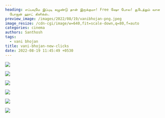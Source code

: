 ```yaml
---
heading: எப்பவுமே இப்புடி கழுண்டு தான் இருக்குமா! Free ஷோ போல! சூடேத்தும் வாணி
  போஜன் ஹாட் கிளிக்ஸ்.
preview_image: /images/2022/08/19/vanibhojan-png.jpeg
image_resize: /cdn-cgi/image/w=640,fit=scale-down,q=80,f=auto
categories: cinema
authors: Santhosh
tags:
  - vani bhojan
title: vani-bhojan-new-clicks
date: 2022-08-19 11:45:49 +0530
---
```

![](/images/2022/08/19/vanibhojan.jpeg)

![](/images/2022/08/19/vanibhojan2.jpeg)

![](/images/2022/08/19/vanibhojan4.jpeg)

![](/images/2022/08/19/vanibhojan6.jpeg)

![](/images/2022/08/19/vanibhojan8.jpeg)

![](/images/2022/08/19/vanibhojan44.jpeg)